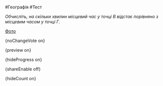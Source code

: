 #Географія #Тест

*Обчисліть, на скільки хвилин місцевий час у точці В відстає порівняно з місцевим часом у точці Г.*

[Фото](https://zno.osvita.ua//doc/images/znotest/123/12309/49-52.jpg)

{noChangeVote on}

{preview on}

{hideProgress on}

{shareEnable off}

{hideCount on}

